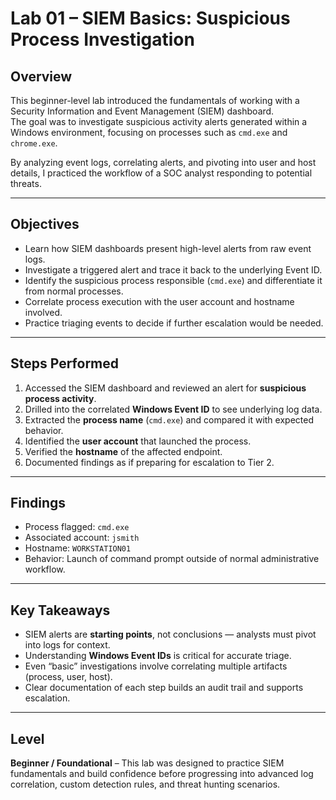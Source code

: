 # Lab 01 – SIEM Basics: Suspicious Process Investigation

## Overview
This beginner-level lab introduced the fundamentals of working with a Security Information and Event Management (SIEM) dashboard.  
The goal was to investigate suspicious activity alerts generated within a Windows environment, focusing on processes such as `cmd.exe` and `chrome.exe`.  

By analyzing event logs, correlating alerts, and pivoting into user and host details, I practiced the workflow of a SOC analyst responding to potential threats.

---

## Objectives
- Learn how SIEM dashboards present high-level alerts from raw event logs.
- Investigate a triggered alert and trace it back to the underlying Event ID.
- Identify the suspicious process responsible (`cmd.exe`) and differentiate it from normal processes.
- Correlate process execution with the user account and hostname involved.
- Practice triaging events to decide if further escalation would be needed.

---

## Steps Performed
1. Accessed the SIEM dashboard and reviewed an alert for **suspicious process activity**.
2. Drilled into the correlated **Windows Event ID** to see underlying log data.
3. Extracted the **process name** (`cmd.exe`) and compared it with expected behavior.
4. Identified the **user account** that launched the process.
5. Verified the **hostname** of the affected endpoint.
6. Documented findings as if preparing for escalation to Tier 2.

---

## Findings
- Process flagged: `cmd.exe`
- Associated account: `jsmith`
- Hostname: `WORKSTATION01`
- Behavior: Launch of command prompt outside of normal administrative workflow.

---

## Key Takeaways
- SIEM alerts are **starting points**, not conclusions — analysts must pivot into logs for context.  
- Understanding **Windows Event IDs** is critical for accurate triage.  
- Even “basic” investigations involve correlating multiple artifacts (process, user, host).  
- Clear documentation of each step builds an audit trail and supports escalation.  

---

## Level
**Beginner / Foundational** – This lab was designed to practice SIEM fundamentals and build confidence before progressing into advanced log correlation, custom detection rules, and threat hunting scenarios.

